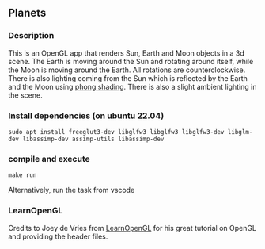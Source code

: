 ## Planets
### Description

This is an OpenGL app that renders Sun, Earth and Moon objects in a 3d scene. The Earth is moving around the Sun and rotating around itself, while the Moon is moving around the Earth. All rotations are counterclockwise. There is also lighting coming from the Sun which is reflected by the Earth and the Moon using [phong shading](https://en.wikipedia.org/wiki/Phong_shading). There is also a slight ambient lighting in the scene.


### Install dependencies (on ubuntu 22.04)
```sudo apt install freeglut3-dev libglfw3 libglfw3 libglfw3-dev libglm-dev libassimp-dev assimp-utils libassimp-dev```



### compile and execute
`make run`

Alternatively, run the task from vscode

### LearnOpenGL
Credits to Joey de Vries from [LearnOpenGL](https://learnopengl.com/) for his great tutorial on OpenGL and providing the header files.

